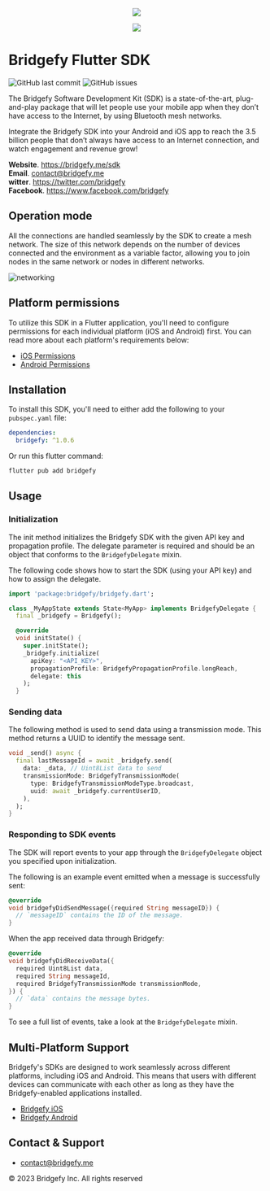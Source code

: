 

<p align="center">
    <img src="https://www.gitbook.com/cdn-cgi/image/width=256,dpr=2,height=40,fit=contain,format=auto/https%3A%2F%2F3290834949-files.gitbook.io%2F~%2Ffiles%2Fv0%2Fb%2Fgitbook-x-prod.appspot.com%2Fo%2Fspaces%252F5XKIMMP6VF2l9XuPV80l%252Flogo%252Fd78nQFIysoU2bbM5fYNP%252FGroup%25203367.png%3Falt%3Dmedia%26token%3Df83a642d-8a9a-411f-9ef4-d7189a4c5f0a" />
</p>

<p align="center">
    <img src="https://3290834949-files.gitbook.io/~/files/v0/b/gitbook-x-prod.appspot.com/o/spaces%2F5XKIMMP6VF2l9XuPV80l%2Fuploads%2FD0HSf0lWC4pWB4U7inIw%2Fharegit.jpg?alt=media&token=a400cf7d-3254-4afc-bed0-48f7d98205b0"/>
</p>

# Bridgefy Flutter SDK
![GitHub last commit](https://img.shields.io/github/last-commit/bridgefy/bridgefy_flutter)
![GitHub issues](https://img.shields.io/github/issues-raw/bridgefy/bridgefy_flutter?style=plastic)

The Bridgefy Software Development Kit (SDK) is a state-of-the-art, plug-and-play package that will let people use your mobile app when they don’t have access to the Internet, by using Bluetooth mesh networks.

Integrate the Bridgefy SDK into your Android and iOS app to reach the 3.5 billion people that don’t always have access to an Internet connection, and watch engagement and revenue grow!

**Website**. https://bridgefy.me/sdk <br>
**Email**. contact@bridgefy.me <br>
**witter**. https://twitter.com/bridgefy <br>
**Facebook**. https://www.facebook.com/bridgefy <br>

## Operation mode

All the connections are handled seamlessly by the SDK to create a mesh network. The size of this
network depends on the number of devices connected and the environment as a variable factor,
allowing you to join nodes in the same network or nodes in different networks.

![networking](https://images.saymedia-content.com/.image/t_share/MTkzOTUzODU0MDkyNjE3MjIx/particlesjs-examples.gif)

## Platform permissions

To utilize this SDK in a Flutter application, you'll need to configure permissions for each
individual platform (iOS and Android) first. You can read more about each platform's requirements
below:

* [iOS Permissions](https://github.com/bridgefy/sdk-ios#permissions)
* [Android Permissions](https://github.com/bridgefy/sdk-android#android-permissions)

## Installation

To install this SDK, you'll need to either add the following to your `pubspec.yaml` file:

```yaml
dependencies:
  bridgefy: ^1.0.6
```

Or run this flutter command:

```bash
flutter pub add bridgefy
```

## Usage

### Initialization

The init method initializes the Bridgefy SDK with the given API key and propagation profile. The
delegate parameter is required and should be an object that conforms to the `BridgefyDelegate`
mixin.

The following code shows how to start the SDK (using your API key) and how to assign the delegate.

```dart
import 'package:bridgefy/bridgefy.dart';

class _MyAppState extends State<MyApp> implements BridgefyDelegate {
  final _bridgefy = Bridgefy();

  @override
  void initState() {
    super.initState();
    _bridgefy.initialize(
      apiKey: "<API_KEY>",
      propagationProfile: BridgefyPropagationProfile.longReach,
      delegate: this
    );
  }
```

### Sending data

The following method is used to send data using a transmission mode. This method returns a UUID to
identify the message sent.

```dart
void _send() async {
  final lastMessageId = await _bridgefy.send(
    data: _data, // Uint8List data to send
    transmissionMode: BridgefyTransmissionMode(
      type: BridgefyTransmissionModeType.broadcast,
      uuid: await _bridgefy.currentUserID,
    ),
  );
}
```

### Responding to SDK events

The SDK will report events to your app through the `BridgefyDelegate` object you specified upon
initialization.

The following is an example event emitted when a message is successfully sent:

```dart
@override
void bridgefyDidSendMessage({required String messageID}) {
  // `messageID` contains the ID of the message.
}
```

When the app received data through Bridgefy:

```dart
@override
void bridgefyDidReceiveData({
  required Uint8List data,
  required String messageId,
  required BridgefyTransmissionMode transmissionMode,
}) {
  // `data` contains the message bytes.
}
```

To see a full list of events, take a look at the `BridgefyDelegate` mixin.

## Multi-Platform Support

Bridgefy's SDKs are designed to work seamlessly across different platforms, including iOS and Android. This means that users with different devices can communicate with each other as long as they have the Bridgefy-enabled applications installed.

* [Bridgefy iOS](https://github.com/bridgefy/sdk-ios)
* [Bridgefy Android](https://github.com/bridgefy/sdk-android)

## Contact & Support
+ contact@bridgefy.me

© 2023 Bridgefy Inc. All rights reserved 
